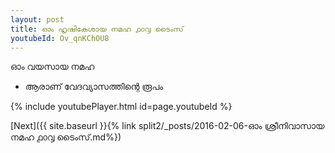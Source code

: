 ```yaml
---
layout: post
title: ഓം ഹൃഷികേശായ നമഹ ൧൦൮ ടൈംസ്
youtubeId: Ov_qnKChOU8
---
```

 
 
 ഓം വയസായ നമഹ 
 
 -  ആരാണ് വേദവ്യാസത്തിന്റെ രൂപം 
 
  
 
  
 
 
 
 
 
 


{% include youtubePlayer.html id=page.youtubeId %}
 
[Next]({{ site.baseurl }}{% link  split2/_posts/2016-02-06-ഓം ശ്രീനിവാസായ നമഹ ൧൦൮ ടൈംസ്.md%})
 
